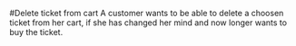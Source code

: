 #Delete ticket from cart
A customer wants to be able to delete a choosen ticket
from her cart, if she has changed her mind and now longer
wants to buy the ticket.